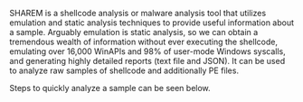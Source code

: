SHAREM is a shellcode analysis or malware analysis tool that utilizes emulation and static analysis techniques to provide useful information about a sample. Arguably emulation is static analysis, so we can obtain a tremendous wealth of information without ever executing the shellcode, emulating over 16,000 WinAPIs and 98% of user-mode Windows syscalls, and generating highly detailed reports (text file and JSON). It can be used to analyze raw samples of shellcode and additionally PE files.

Steps to quickly analyze a sample can be seen below.
